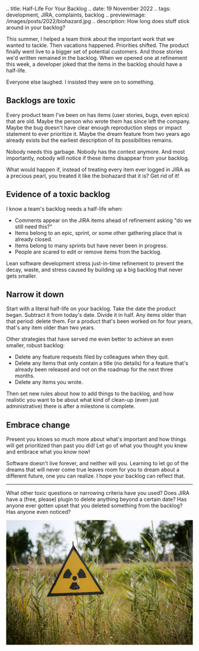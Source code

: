 .. title: Half-Life For Your Backlog
.. date: 19 November 2022
.. tags: development, JIRA, complaints, backlog
.. previewimage: /images/posts/2022/biohazard.jpg
.. description: How long does stuff stick around in your backlog?

This summer, I helped a team think about the important work that we wanted to tackle. Then vacations happened. Priorities shifted. The product finally went live to a bigger set of potential customers. And those stories we'd written remained in the backlog. When we opened one at refinement this week, a developer joked that the items in the backlog should have a half-life. 

Everyone else laughed. I insisted they were on to something.

## Backlogs are toxic

Every product team I've been on has items (user stories, bugs, even epics) that are old. Maybe the person who wrote them has since left the company. Maybe the bug doesn't have clear enough reproduction steps or impact statement to ever prioritize it. Maybe the dream feature from two years ago already exists but the earliest description of its possibilities remains.

Nobody needs this garbage. Nobody has the context anymore. And most importantly, nobody will notice if these items disappear from your backlog. 

What would happen if, instead of treating every item ever logged in JIRA as a precious pearl, you treated it like the biohazard that it is? Get rid of it!

## Evidence of a toxic backlog

I know a team's backlog needs a half-life when:

- Comments appear on the JIRA items ahead of refinement asking "do we still need this?"
- Items belong to an epic, sprint, or some other gathering place that is already closed.
- Items belong to many sprints but have never been in progress. 
- People are scared to edit or remove items from the backlog. 

Lean software development stress just-in-time refinement to prevent the decay, waste, and stress caused by building up a big backlog that never gets smaller.

## Narrow it down

Start with a literal half-life on your backlog. Take the date the product began. Subtract it from today's date. Divide it in half. Any items older than that period: delete them. For a product that's been worked on for four years, that's any item older than two years. 

Other strategies that have served me even better to achieve an even smaller, robust backlog: 

- Delete any feature requests filed by colleagues when they quit. 
- Delete any items that only contain a title (no details) for a feature that's already been released and not on the roadmap for the next three months.
- Delete any items you wrote. 

Then set new rules about how to add things to the backlog, and how realistic you want to be about what kind of clean-up (even just administrative) there is after a milestone is complete.

## Embrace change

Present you knows so much more about what's important and how things will get prioritized than past you did! Let go of what you thought you knew and embrace what you know now!

Software doesn't live forever, and neither will you. Learning to let go of the dreams that will never come true leaves room for you to dream about a different future, one you can realize. I hope your backlog can reflect that.

---

What other toxic questions or narrowing criteria have you used? Does JIRA have a (free, please) plugin to delete anything beyond a certain date? Has anyone ever gotten upset that you deleted something from the backlog? Has anyone even noticed? 


![](/images/posts/2022/biohazard.jpg 'Photo by <a href="https://unsplash.com/es/@k_karger?utm_source=unsplash&utm_medium=referral&utm_content=creditCopyText">Kilian Karger</a> on <a href="https://unsplash.com/s/photos/radioactive?utm_source=unsplash&utm_medium=referral&utm_content=creditCopyText">Unsplash</a>')


